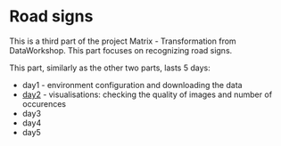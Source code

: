 # Road signs

This is a third part of the project Matrix - Transformation from DataWorkshop. This part focuses on recognizing road signs.

This part, similarly as the other two parts, lasts 5 days:

* day1 - environment configuration and downloading the data
* [day2](day2_visualisation.ipynb) - visualisations: checking the quality of images and number of occurences
* day3
* day4 
* day5 
